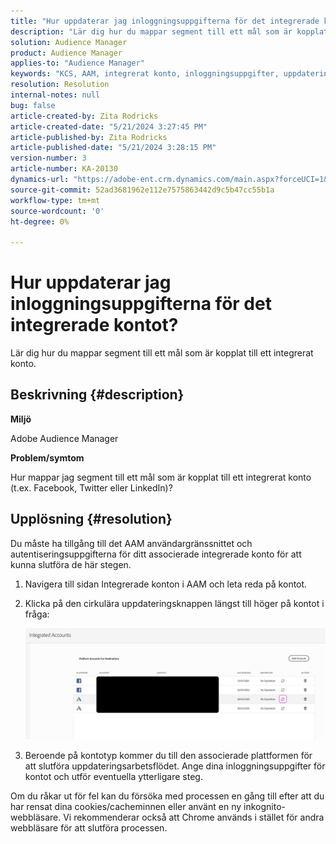 ```yaml
---
title: "Hur uppdaterar jag inloggningsuppgifterna för det integrerade kontot?"
description: "Lär dig hur du mappar segment till ett mål som är kopplat till ett integrerat konto."
solution: Audience Manager
product: Audience Manager
applies-to: "Audience Manager"
keywords: "KCS, AAM, integrerat konto, inloggningsuppgifter, uppdatering, destinationer, twitter, facebook, länkad"
resolution: Resolution
internal-notes: null
bug: false
article-created-by: Zita Rodricks
article-created-date: "5/21/2024 3:27:45 PM"
article-published-by: Zita Rodricks
article-published-date: "5/21/2024 3:28:15 PM"
version-number: 3
article-number: KA-20130
dynamics-url: "https://adobe-ent.crm.dynamics.com/main.aspx?forceUCI=1&pagetype=entityrecord&etn=knowledgearticle&id=f6fcb5aa-8617-ef11-9f89-6045bd06eea5"
source-git-commit: 52ad3681962e112e7575863442d9c5b47cc55b1a
workflow-type: tm+mt
source-wordcount: '0'
ht-degree: 0%

---
```


# Hur uppdaterar jag inloggningsuppgifterna för det integrerade kontot?


Lär dig hur du mappar segment till ett mål som är kopplat till ett integrerat konto.

## Beskrivning {#description}


<b>Miljö</b>

Adobe Audience Manager

<b>Problem/symtom</b>

Hur mappar jag segment till ett mål som är kopplat till ett integrerat konto (t.ex. Facebook, Twitter eller LinkedIn)?


## Upplösning {#resolution}


Du måste ha tillgång till det AAM användargränssnittet och autentiseringsuppgifterna för ditt associerade integrerade konto för att kunna slutföra de här stegen.

1. Navigera till sidan Integrerade konton i AAM och leta reda på kontot.
2. Klicka på den cirkulära uppdateringsknappen längst till höger på kontot i fråga:



   ![](assets/6e040206-7307-ed11-82e4-00224809a9e0.png)


3. Beroende på kontotyp kommer du till den associerade plattformen för att slutföra uppdateringsarbetsflödet. Ange dina inloggningsuppgifter för kontot och utför eventuella ytterligare steg.


Om du råkar ut för fel kan du försöka med processen en gång till efter att du har rensat dina cookies/cacheminnen eller använt en ny inkognito-webbläsare. Vi rekommenderar också att Chrome används i stället för andra webbläsare för att slutföra processen.
